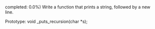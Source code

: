 completed: 0.0%)
Write a function that prints a string, followed by a new line.

Prototype: void _puts_recursion(char *s);
